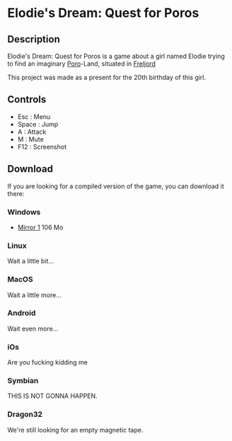 Elodie's Dream: Quest for Poros
===============================

Description
-----------
Elodie's Dream: Quest for Poros is a game about a girl named Elodie trying to find an imaginary [Poro](http://leagueoflegends.wikia.com/wiki/File:Poro.png)-Land, situated in [Freljord](http://leagueoflegends.wikia.com/wiki/Freljord)

This project was made as a present for the 20th birthday of this girl.

Controls
--------
- Esc : Menu
- Space : Jump
- A : Attack
- M : Mute
- F12 : Screenshot

Download
--------
If you are looking for a compiled version of the game, you can download it there:

### Windows
- [Mirror 1](http://protectator.ch/EloDream1_1.zip) 106 Mo

### Linux
Wait a little bit...

### MacOS
Wait a little more...

### Android
Wait even more...

### iOs
Are you fucking kidding me

### Symbian
THIS IS NOT GONNA HAPPEN.

### Dragon32
We're still looking for an empty magnetic tape.
